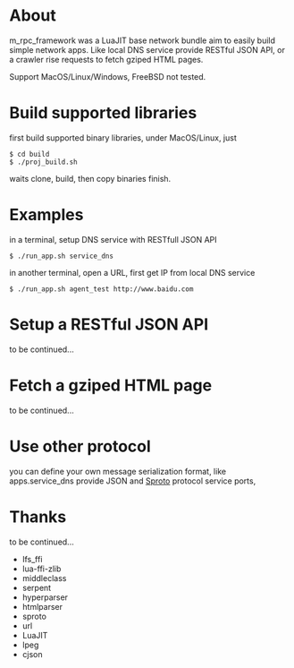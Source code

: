 
# About

m_rpc_framework was a LuaJIT base network bundle aim to easily build simple network apps. Like local DNS service provide RESTful JSON API, or a crawler rise requests to fetch gziped HTML pages.

Support MacOS/Linux/Windows, FreeBSD not tested.


# Build supported libraries

first build supported binary libraries, under MacOS/Linux, just

```
$ cd build
$ ./proj_build.sh
```
waits clone, build, then copy binaries finish.


# Examples

in a terminal, setup DNS service with RESTfull JSON API

```
$ ./run_app.sh service_dns
```

in another terminal, open a URL, first get IP from local DNS service

```
$ ./run_app.sh agent_test http://www.baidu.com
```


# Setup a RESTful JSON API

to be continued...


# Fetch a gziped HTML page

to be continued...


# Use other protocol

you can define your own message serialization format, like apps.service_dns provide JSON and [Sproto](https://github.com/cloudwu/sproto) protocol service ports, 


# Thanks

to be continued...

- lfs_ffi
- lua-ffi-zlib
- middleclass
- serpent
- hyperparser
- htmlparser
- sproto
- url
- LuaJIT
- lpeg
- cjson
